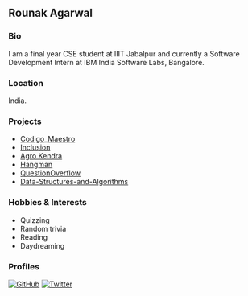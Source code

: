 ## Rounak Agarwal

### Bio
I am a final year CSE student at IIIT Jabalpur and currently a Software Development Intern at IBM India Software Labs, 
Bangalore. 
 
### Location
India.

### Projects
- [Codigo_Maestro](https://github.com/agarwalrounak/Codigo_Maestro)
- [Inclusion](https://github.com/agarwalrounak/Inclusion)
- [Agro Kendra](https://github.com/agarwalrounak/Hackfest19)
- [Hangman](https://github.com/agarwalrounak/Hangman)
- [QuestionOverflow](https://github.com/agarwalrounak/QuestionOverflow)
- [Data-Structures-and-Algorithms](https://github.com/agarwalrounak/Data-Structures-and-Algorithms)

### Hobbies & Interests
- Quizzing
- Random trivia
- Reading
- Daydreaming

### Profiles
[![GitHub][github-img]](https://github.com/agarwalrounak) 
[![Twitter][twitter-img]](https://twitter.com/rounak_sir)  

<!-- Don't edit the below 2 lines -->
[twitter-img]: https://i.imgur.com/wWzX9uB.png
[github-img]: https://i.imgur.com/9I6NRUm.png
